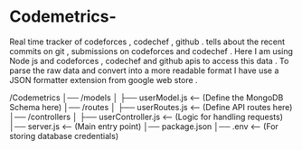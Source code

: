 # Codemetrics-
Real time tracker of codeforces , codechef , github . tells about the recent commits on git , submissions on codeforces and codechef . 
Here I am using Node js and codeforces , codechef and github apis to access this data . 
To parse the raw data and convert into a more readable format I have use a JSON formatter extension from google web store . 

/Codemetrics 
│── /models
│   ├── userModel.js  <-- (Define the MongoDB Schema here)
│── /routes
│   ├── userRoutes.js <-- (Define API routes here)
│── /controllers
│   ├── userController.js <-- (Logic for handling requests)
│── server.js  <-- (Main entry point)
│── package.json
│── .env  <-- (For storing database credentials)

